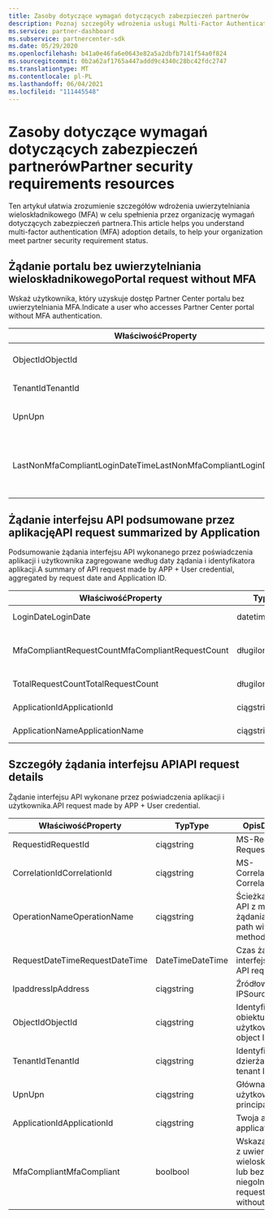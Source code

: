 ```yaml
---
title: Zasoby dotyczące wymagań dotyczących zabezpieczeń partnerów
description: Poznaj szczegóły wdrożenia usługi Multi-Factor Authentication (MFA), aby spełnić wymagania dotyczące zabezpieczeń partnerów.
ms.service: partner-dashboard
ms.subservice: partnercenter-sdk
ms.date: 05/29/2020
ms.openlocfilehash: b41a0e46fa6e0643e82a5a2dbfb7141f54a0f824
ms.sourcegitcommit: 0b2a62af1765a447addd9c4340c28bc42fdc2747
ms.translationtype: MT
ms.contentlocale: pl-PL
ms.lasthandoff: 06/04/2021
ms.locfileid: "111445548"
---
```

# <a name="partner-security-requirements-resources"></a><span data-ttu-id="989cb-103">Zasoby dotyczące wymagań dotyczących zabezpieczeń partnerów</span><span class="sxs-lookup"><span data-stu-id="989cb-103">Partner security requirements resources</span></span>

<span data-ttu-id="989cb-104">Ten artykuł ułatwia zrozumienie szczegółów wdrożenia uwierzytelniania wieloskładnikowego (MFA) w celu spełnienia przez organizację wymagań dotyczących zabezpieczeń partnera.</span><span class="sxs-lookup"><span data-stu-id="989cb-104">This article helps you understand multi-factor authentication (MFA) adoption details, to help your organization meet partner security requirement status.</span></span> 

## <a name="portal-request-without-mfa"></a><span data-ttu-id="989cb-105">Żądanie portalu bez uwierzytelniania wieloskładnikowego</span><span class="sxs-lookup"><span data-stu-id="989cb-105">Portal request without MFA</span></span>

<span data-ttu-id="989cb-106">Wskaż użytkownika, który uzyskuje dostęp Partner Center portalu bez uwierzytelniania MFA.</span><span class="sxs-lookup"><span data-stu-id="989cb-106">Indicate a user who accesses Partner Center portal without MFA authentication.</span></span>

| <span data-ttu-id="989cb-107">Właściwość</span><span class="sxs-lookup"><span data-stu-id="989cb-107">Property</span></span>                            | <span data-ttu-id="989cb-108">Typ</span><span class="sxs-lookup"><span data-stu-id="989cb-108">Type</span></span>            | <span data-ttu-id="989cb-109">Opis</span><span class="sxs-lookup"><span data-stu-id="989cb-109">Description</span></span>                           |
|-------------------------------------|-----------------|---------------------------------------|
| <span data-ttu-id="989cb-110">ObjectId</span><span class="sxs-lookup"><span data-stu-id="989cb-110">ObjectId</span></span>                            | <span data-ttu-id="989cb-111">ciąg</span><span class="sxs-lookup"><span data-stu-id="989cb-111">string</span></span>          | <span data-ttu-id="989cb-112">Identyfikator obiektu użytkownika</span><span class="sxs-lookup"><span data-stu-id="989cb-112">User Object ID</span></span>                        |
| <span data-ttu-id="989cb-113">TenantId</span><span class="sxs-lookup"><span data-stu-id="989cb-113">TenantId</span></span>                            | <span data-ttu-id="989cb-114">ciąg</span><span class="sxs-lookup"><span data-stu-id="989cb-114">string</span></span>          | <span data-ttu-id="989cb-115">Identyfikator dzierżawy CSP</span><span class="sxs-lookup"><span data-stu-id="989cb-115">CSP tenant ID</span></span>                         |
| <span data-ttu-id="989cb-116">Upn</span><span class="sxs-lookup"><span data-stu-id="989cb-116">Upn</span></span>                                 | <span data-ttu-id="989cb-117">ciąg</span><span class="sxs-lookup"><span data-stu-id="989cb-117">string</span></span>          | <span data-ttu-id="989cb-118">Główna nazwa użytkownika</span><span class="sxs-lookup"><span data-stu-id="989cb-118">User principal name</span></span>                   |
| <span data-ttu-id="989cb-119">LastNonMfaCompliantLoginDateTime</span><span class="sxs-lookup"><span data-stu-id="989cb-119">LastNonMfaCompliantLoginDateTime</span></span>    | <span data-ttu-id="989cb-120">datetime</span><span class="sxs-lookup"><span data-stu-id="989cb-120">datetime</span></span>        | <span data-ttu-id="989cb-121">Najnowszy czas logowania użytkownika bez uwierzytelniania wieloskładnikowego</span><span class="sxs-lookup"><span data-stu-id="989cb-121">Latest time user login-in without MFA</span></span> |


## <a name="api-request-summarized-by-application"></a><span data-ttu-id="989cb-122">Żądanie interfejsu API podsumowane przez aplikację</span><span class="sxs-lookup"><span data-stu-id="989cb-122">API request summarized by Application</span></span>

<span data-ttu-id="989cb-123">Podsumowanie żądania interfejsu API wykonanego przez poświadczenia aplikacji i użytkownika zagregowane według daty żądania i identyfikatora aplikacji.</span><span class="sxs-lookup"><span data-stu-id="989cb-123">A summary of API request made by APP + User credential, aggregated by request date and Application ID.</span></span>

| <span data-ttu-id="989cb-124">Właściwość</span><span class="sxs-lookup"><span data-stu-id="989cb-124">Property</span></span>                            | <span data-ttu-id="989cb-125">Typ</span><span class="sxs-lookup"><span data-stu-id="989cb-125">Type</span></span>            | <span data-ttu-id="989cb-126">Opis</span><span class="sxs-lookup"><span data-stu-id="989cb-126">Description</span></span>               |
|-------------------------------------|-----------------|---------------------------|
| <span data-ttu-id="989cb-127">LoginDate</span><span class="sxs-lookup"><span data-stu-id="989cb-127">LoginDate</span></span>                           | <span data-ttu-id="989cb-128">datetime</span><span class="sxs-lookup"><span data-stu-id="989cb-128">datetime</span></span>        | <span data-ttu-id="989cb-129">Data żądania interfejsu API</span><span class="sxs-lookup"><span data-stu-id="989cb-129">API request date</span></span>          |
| <span data-ttu-id="989cb-130">MfaCompliantRequestCount</span><span class="sxs-lookup"><span data-stu-id="989cb-130">MfaCompliantRequestCount</span></span>            | <span data-ttu-id="989cb-131">długi</span><span class="sxs-lookup"><span data-stu-id="989cb-131">long</span></span>            | <span data-ttu-id="989cb-132">Liczba żądań z uwierzytelniania wieloskładnikowego</span><span class="sxs-lookup"><span data-stu-id="989cb-132">Request count with MFA</span></span>    |
| <span data-ttu-id="989cb-133">TotalRequestCount</span><span class="sxs-lookup"><span data-stu-id="989cb-133">TotalRequestCount</span></span>                   | <span data-ttu-id="989cb-134">długi</span><span class="sxs-lookup"><span data-stu-id="989cb-134">long</span></span>            | <span data-ttu-id="989cb-135">Łączna liczba żądań</span><span class="sxs-lookup"><span data-stu-id="989cb-135">Total request count</span></span>       |
| <span data-ttu-id="989cb-136">ApplicationId</span><span class="sxs-lookup"><span data-stu-id="989cb-136">ApplicationId</span></span>                       | <span data-ttu-id="989cb-137">ciąg</span><span class="sxs-lookup"><span data-stu-id="989cb-137">string</span></span>          | <span data-ttu-id="989cb-138">Identyfikator aplikacji</span><span class="sxs-lookup"><span data-stu-id="989cb-138">The application ID</span></span>        |
| <span data-ttu-id="989cb-139">ApplicationName</span><span class="sxs-lookup"><span data-stu-id="989cb-139">ApplicationName</span></span>                     | <span data-ttu-id="989cb-140">ciąg</span><span class="sxs-lookup"><span data-stu-id="989cb-140">string</span></span>          | <span data-ttu-id="989cb-141">Nazwa aplikacji</span><span class="sxs-lookup"><span data-stu-id="989cb-141">The application name</span></span>      |


## <a name="api-request-details"></a><span data-ttu-id="989cb-142">Szczegóły żądania interfejsu API</span><span class="sxs-lookup"><span data-stu-id="989cb-142">API request details</span></span>

<span data-ttu-id="989cb-143">Żądanie interfejsu API wykonane przez poświadczenia aplikacji i użytkownika.</span><span class="sxs-lookup"><span data-stu-id="989cb-143">API request made by APP + User credential.</span></span> 

| <span data-ttu-id="989cb-144">Właściwość</span><span class="sxs-lookup"><span data-stu-id="989cb-144">Property</span></span>                            | <span data-ttu-id="989cb-145">Typ</span><span class="sxs-lookup"><span data-stu-id="989cb-145">Type</span></span>            | <span data-ttu-id="989cb-146">Opis</span><span class="sxs-lookup"><span data-stu-id="989cb-146">Description</span></span>                              |
|-------------------------------------|-----------------|------------------------------------------|
| <span data-ttu-id="989cb-147">Requestid</span><span class="sxs-lookup"><span data-stu-id="989cb-147">RequestId</span></span>                           | <span data-ttu-id="989cb-148">ciąg</span><span class="sxs-lookup"><span data-stu-id="989cb-148">string</span></span>          | <span data-ttu-id="989cb-149">MS-RequestId</span><span class="sxs-lookup"><span data-stu-id="989cb-149">MS-RequestId</span></span>                             |
| <span data-ttu-id="989cb-150">CorrelationId</span><span class="sxs-lookup"><span data-stu-id="989cb-150">CorrelationId</span></span>                       | <span data-ttu-id="989cb-151">ciąg</span><span class="sxs-lookup"><span data-stu-id="989cb-151">string</span></span>          | <span data-ttu-id="989cb-152">MS-CorrelationId</span><span class="sxs-lookup"><span data-stu-id="989cb-152">MS-CorrelationId</span></span>                         |
| <span data-ttu-id="989cb-153">OperationName</span><span class="sxs-lookup"><span data-stu-id="989cb-153">OperationName</span></span>                       | <span data-ttu-id="989cb-154">ciąg</span><span class="sxs-lookup"><span data-stu-id="989cb-154">string</span></span>          | <span data-ttu-id="989cb-155">Ścieżka interfejsu API z metodą żądania</span><span class="sxs-lookup"><span data-stu-id="989cb-155">The API path with request method</span></span>         |
| <span data-ttu-id="989cb-156">RequestDateTime</span><span class="sxs-lookup"><span data-stu-id="989cb-156">RequestDateTime</span></span>                     | <span data-ttu-id="989cb-157">DateTime</span><span class="sxs-lookup"><span data-stu-id="989cb-157">DateTime</span></span>        | <span data-ttu-id="989cb-158">Czas żądania interfejsu API</span><span class="sxs-lookup"><span data-stu-id="989cb-158">The API request time</span></span>                     |
| <span data-ttu-id="989cb-159">Ipaddress</span><span class="sxs-lookup"><span data-stu-id="989cb-159">IpAddress</span></span>                           | <span data-ttu-id="989cb-160">ciąg</span><span class="sxs-lookup"><span data-stu-id="989cb-160">string</span></span>          | <span data-ttu-id="989cb-161">Źródłowy adres IP</span><span class="sxs-lookup"><span data-stu-id="989cb-161">Source IP address</span></span>                        |
| <span data-ttu-id="989cb-162">ObjectId</span><span class="sxs-lookup"><span data-stu-id="989cb-162">ObjectId</span></span>                            | <span data-ttu-id="989cb-163">ciąg</span><span class="sxs-lookup"><span data-stu-id="989cb-163">string</span></span>          | <span data-ttu-id="989cb-164">Identyfikator obiektu użytkownika</span><span class="sxs-lookup"><span data-stu-id="989cb-164">User object ID</span></span>                           |
| <span data-ttu-id="989cb-165">TenantId</span><span class="sxs-lookup"><span data-stu-id="989cb-165">TenantId</span></span>                            | <span data-ttu-id="989cb-166">ciąg</span><span class="sxs-lookup"><span data-stu-id="989cb-166">string</span></span>          | <span data-ttu-id="989cb-167">Identyfikator dzierżawy CSP</span><span class="sxs-lookup"><span data-stu-id="989cb-167">CSP tenant ID</span></span>                            |
| <span data-ttu-id="989cb-168">Upn</span><span class="sxs-lookup"><span data-stu-id="989cb-168">Upn</span></span>                                 | <span data-ttu-id="989cb-169">ciąg</span><span class="sxs-lookup"><span data-stu-id="989cb-169">string</span></span>          | <span data-ttu-id="989cb-170">Główna nazwa użytkownika</span><span class="sxs-lookup"><span data-stu-id="989cb-170">User principal name</span></span>                      |
| <span data-ttu-id="989cb-171">ApplicationId</span><span class="sxs-lookup"><span data-stu-id="989cb-171">ApplicationId</span></span>                       | <span data-ttu-id="989cb-172">ciąg</span><span class="sxs-lookup"><span data-stu-id="989cb-172">string</span></span>          | <span data-ttu-id="989cb-173">Twoja aplikacja</span><span class="sxs-lookup"><span data-stu-id="989cb-173">Your application</span></span>                         |
| <span data-ttu-id="989cb-174">MfaCompliant</span><span class="sxs-lookup"><span data-stu-id="989cb-174">MfaCompliant</span></span>                        | <span data-ttu-id="989cb-175">bool</span><span class="sxs-lookup"><span data-stu-id="989cb-175">bool</span></span>            | <span data-ttu-id="989cb-176">Wskazanie żądania z uwierzytelniania wieloskładnikowego lub bez niego</span><span class="sxs-lookup"><span data-stu-id="989cb-176">Indicate the request with or without MFA</span></span> |
